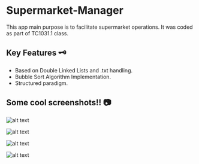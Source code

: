 # Supermarket-Manager
This app main purpose is to facilitate supermarket operations.
It was coded as part of TC1031.1 class.

## Key Features 🗝 
* Based on Double Linked Lists and .txt handling.
* Bubble Sort Algorithm Implementation.
* Structured paradigm.

## Some cool screenshots!! 📷
![alt text](https://i.ibb.co/yBqZDsK/screen1.png)

![alt text](https://i.ibb.co/rmwj9tw/screen2.png)

![alt text](https://i.ibb.co/WcX5WHD/screen3.png)

![alt text](https://i.ibb.co/smDdMST/screen4.png)
